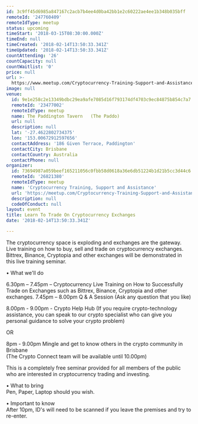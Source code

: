 ```yaml
---
id: 3c9ff45d6985a847167c2acb7b4ee4d0ba42bb1e2c60222ae4ee1b348b035bff
remoteId: '247760409'
remoteIdType: meetup
status: upcoming
timeStart: '2018-03-15T08:30:00.000Z'
timeEnd: null
timeCreated: '2018-02-14T13:50:33.341Z'
timeUpdated: '2018-02-14T13:50:33.341Z'
countAttending: '26'
countCapacity: null
countWaitlist: '0'
price: null
url: >-
  https://www.meetup.com/Cryptocurrency-Training-Support-and-Assistance/events/247760409/
image: null
venue:
  id: 9e1e258c2e13349bdbc29ea9afe7085d16f793174df4703c9ec84875b854c7a7
  remoteId: '23477002'
  remoteIdType: meetup
  name: The Paddington Tavern   (The Paddo)
  url: null
  description: null
  lat: '-27.4622802734375'
  lon: '153.00672912597656'
  contactAddress: '186 Given Terrace, Paddington'
  contactCity: Brisbane
  contactCountry: Australia
  contactPhone: null
organizer:
  id: 73694987a059beef165211056c0fbb58d0618a36e6db51224b1d21b5cc3d44c6
  remoteId: '26821380'
  remoteIdType: meetup
  name: 'Cryptocurrency Training, Support and Assistance'
  url: 'https://meetup.com/Cryptocurrency-Training-Support-and-Assistance'
  description: null
  codeOfConduct: null
layout: event
title: Learn To Trade On Cryptocurrency Exchanges
date: '2018-02-14T13:50:33.341Z'

---
```

<p>The cryptocurrency space is exploding and exchanges are the gateway. Live training on how to buy, sell and trade on cryptocurrency exchanges. Bittrex, Binance, Cryptopia and other exchanges will be demonstrated in this live training seminar.</p> <p>• What we'll do</p> <p>6.30pm – 7.45pm – Cryptocurrency Live Training on How to Successfully Trade on Exchanges such as Bittrex, Binance, Cryptopia and other exchanges. 7.45pm – 8.00pm Q &amp; A Session (Ask any question that you like)</p> <p>8.00pm - 9.00pm - Crypto Help Hub (If you require crypto-technology assistance, you can speak to our crypto specialist who can give you personal guidance to solve your crypto problem)</p> <p>OR</p> <p>8pm - 9.00pm Mingle and get to know others in the crypto community in Brisbane<br/>(The Crypto Connect team will be available until 10.00pm)</p> <p>This is a completely free seminar provided for all members of the public who are interested in cryptocurrency trading and investing.</p> <p>• What to bring<br/>Pen, Paper, Laptop should you wish.</p> <p>• Important to know<br/>After 10pm, ID's will need to be scanned if you leave the premises and try to re-enter.</p>
